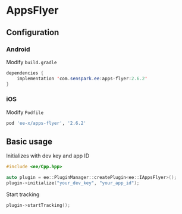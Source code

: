 # AppsFlyer
## Configuration
### Android
Modify `build.gradle`
```java
dependencies {
    implementation 'com.senspark.ee:apps-flyer:2.6.2'
}
```

### iOS
Modify `Podfile`
```ruby
pod 'ee-x/apps-flyer', '2.6.2'
```

## Basic usage
Initializes with dev key and app ID
```cpp
#include <ee/Cpp.hpp>

auto plugin = ee::PluginManager::createPlugin<ee::IAppsFlyer>();
plugin->initialize("your_dev_key", "your_app_id");
```

Start tracking
```cpp
plugin->startTracking();
```